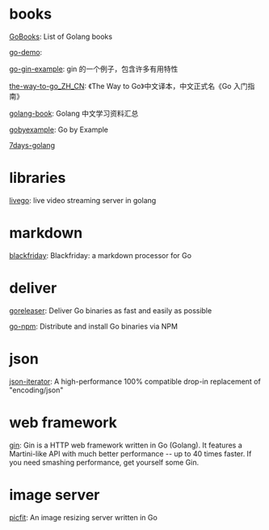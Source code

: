 # books

[GoBooks](https://github.com/dariubs/GoBooks): List of Golang books

[go-demo](https://github.com/pibigstar/go-demo):

[go-gin-example](https://github.com/eddycjy/go-gin-example): gin 的一个例子，包含许多有用特性

[the-way-to-go_ZH_CN](https://github.com/unknwon/the-way-to-go_ZH_CN): 《The Way to Go》中文译本，中文正式名《Go 入门指南》

[golang-book](https://github.com/gwuhaolin/golang-book): Golang 中文学习资料汇总

[gobyexample](https://github.com/mmcgrana/gobyexample): Go by Example

[7days-golang](https://github.com/geektutu/7days-golang)

# libraries

[livego](https://github.com/gwuhaolin/livego): live video streaming server in golang

# markdown

[blackfriday](https://github.com/russross/blackfriday): Blackfriday: a markdown processor for Go

# deliver

[goreleaser](https://github.com/goreleaser/goreleaser): Deliver Go binaries as fast and easily as possible

[go-npm](https://github.com/sanathkr/go-npm): Distribute and install Go binaries via NPM

# json

[json-iterator](https://github.com/json-iterator/go): A high-performance 100% compatible drop-in replacement of "encoding/json"

# web framework

[gin](https://github.com/gin-gonic/gin): Gin is a HTTP web framework written in Go (Golang). It features a Martini-like API with much better performance -- up to 40 times faster. If you need smashing performance, get yourself some Gin.

# image server

[picfit](https://github.com/thoas/picfit): An image resizing server written in Go
